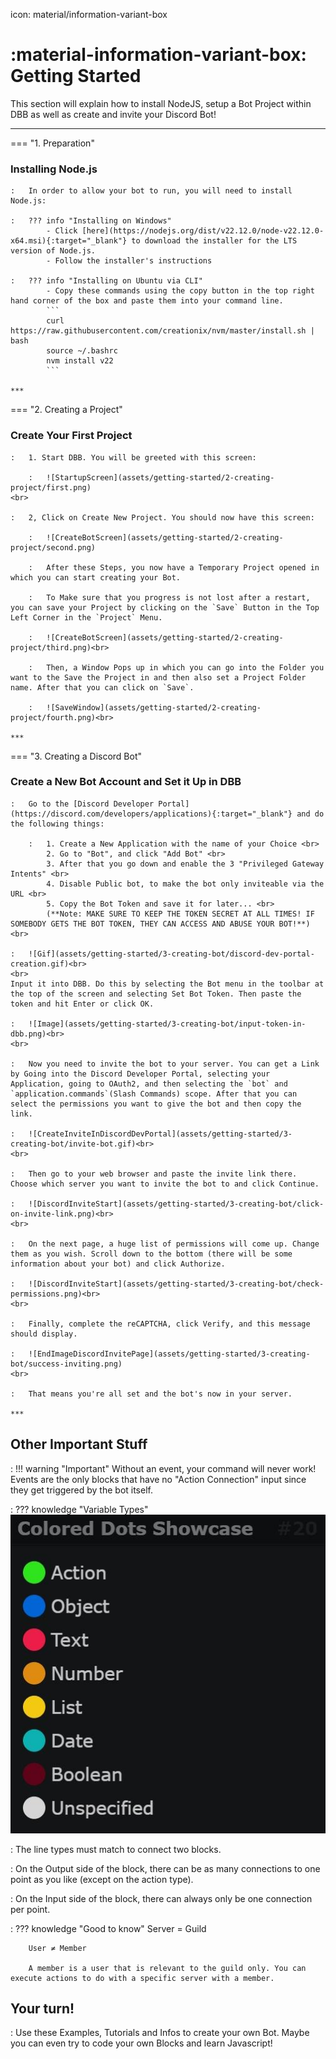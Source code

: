 icon: material/information-variant-box

# :material-information-variant-box: Getting Started
This section will explain how to install NodeJS, setup a Bot Project within DBB as well as create and invite your Discord Bot!  
***

=== "1. Preparation"
    <h3>Installing Node.js</h3>

    :   In order to allow your bot to run, you will need to install Node.js:

    :   ??? info "Installing on Windows"
            - Click [here](https://nodejs.org/dist/v22.12.0/node-v22.12.0-x64.msi){:target="_blank"} to download the installer for the LTS version of Node.js.
            - Follow the installer's instructions

    :   ??? info "Installing on Ubuntu via CLI"
            - Copy these commands using the copy button in the top right hand corner of the box and paste them into your command line.
            ```
            curl https://raw.githubusercontent.com/creationix/nvm/master/install.sh | bash
            source ~/.bashrc
            nvm install v22
            ```

    ***

=== "2. Creating a Project"
    <h3>Create Your First Project</h3>

    :   1. Start DBB. You will be greeted with this screen:

        :   ![StartupScreen](assets/getting-started/2-creating-project/first.png)
    <br>

    :   2, Click on Create New Project. You should now have this screen:

        :   ![CreateBotScreen](assets/getting-started/2-creating-project/second.png)
    
        :   After these Steps, you now have a Temporary Project opened in which you can start creating your Bot.

        :   To Make sure that you progress is not lost after a restart, you can save your Project by clicking on the `Save` Button in the Top Left Corner in the `Project` Menu.

        :   ![CreateBotScreen](assets/getting-started/2-creating-project/third.png)<br>

        :   Then, a Window Pops up in which you can go into the Folder you want to the Save the Project in and then also set a Project Folder name. After that you can click on `Save`.

        :   ![SaveWindow](assets/getting-started/2-creating-project/fourth.png)<br>

    ***

=== "3. Creating a Discord Bot"
    <h3>Create a New Bot Account and Set it Up in DBB</h3>

    :   Go to the [Discord Developer Portal](https://discord.com/developers/applications){:target="_blank"} and do the following things:

        :   1. Create a New Application with the name of your Choice <br>
            2. Go to "Bot", and click "Add Bot" <br>
            3. After that you go down and enable the 3 "Privileged Gateway Intents" <br>
            4. Disable Public bot, to make the bot only inviteable via the URL <br>
            5. Copy the Bot Token and save it for later... <br>
            (**Note: MAKE SURE TO KEEP THE TOKEN SECRET AT ALL TIMES! IF SOMEBODY GETS THE BOT TOKEN, THEY CAN ACCESS AND ABUSE YOUR BOT!**) <br>

    :   ![Gif](assets/getting-started/3-creating-bot/discord-dev-portal-creation.gif)<br>
    <br>
    Input it into DBB. Do this by selecting the Bot menu in the toolbar at the top of the screen and selecting Set Bot Token. Then paste the token and hit Enter or click OK.

    :   ![Image](assets/getting-started/3-creating-bot/input-token-in-dbb.png)<br>
    <br>

    :   Now you need to invite the bot to your server. You can get a Link by Going into the Discord Developer Portal, selecting your Application, going to OAuth2, and then selecting the `bot` and `application.commands`(Slash Commands) scope. After that you can select the permissions you want to give the bot and then copy the link.

    :   ![CreateInviteInDiscordDevPortal](assets/getting-started/3-creating-bot/invite-bot.gif)<br>
    <br>

    :   Then go to your web browser and paste the invite link there. Choose which server you want to invite the bot to and click Continue.

    :   ![DiscordInviteStart](assets/getting-started/3-creating-bot/click-on-invite-link.png)<br>
    <br>

    :   On the next page, a huge list of permissions will come up. Change them as you wish. Scroll down to the bottom (there will be some information about your bot) and click Authorize.

    :   ![DiscordInviteStart](assets/getting-started/3-creating-bot/check-permissions.png)<br>
    <br>

    :   Finally, complete the reCAPTCHA, click Verify, and this message should display.

    :   ![EndImageDiscordInvitePage](assets/getting-started/3-creating-bot/success-inviting.png)
    <br>

    :   That means you're all set and the bot's now in your server.

    ***

## Other Important Stuff

:   !!! warning "Important"
        Without an event, your command will never work! Events are the only blocks that have no "Action Connection" input since they get triggered by the bot itself.

:   ??? knowledge "Variable Types"
        ![Image](assets/getting-started/useful-variable-types.jpg)

:   The line types must match to connect two blocks.

:   On the Output side of the block, there can be as many connections to one point as you like (except on the action type).

:   On the Input side of the block, there can always only be one connection per point.

:   ??? knowledge "Good to know"
        Server = Guild

        User ≠ Member

        A member is a user that is relevant to the guild only. You can execute actions to do with a specific server with a member.

## Your turn!
:   Use these Examples, Tutorials and Infos to create your own Bot. Maybe you can even try to code your own Blocks and learn Javascript!
